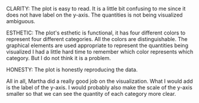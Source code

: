 CLARITY: The plot is easy to read. 
It is a little bit confusing to me since it does not have label on the y-axis. 
The quantities is not being visualized ambiguous.

ESTHETIC: The plot's esthetic is functional, it has four different colors to represent four different categories.
All the colors are distinguishable. The graphical elements are used appropriate to represent the quantities being visualized 
I had a little hard time to remember which color represents which category. But I do not think it is a problem.

HONESTY: The plot is honestly reproducing the data.

All in all, Martha did a really good job on the visualization. What I would add is the label of the y-axis.
I would probably also make the scale of the y-axis smaller so that we can see the quantity of each category more clear. 
